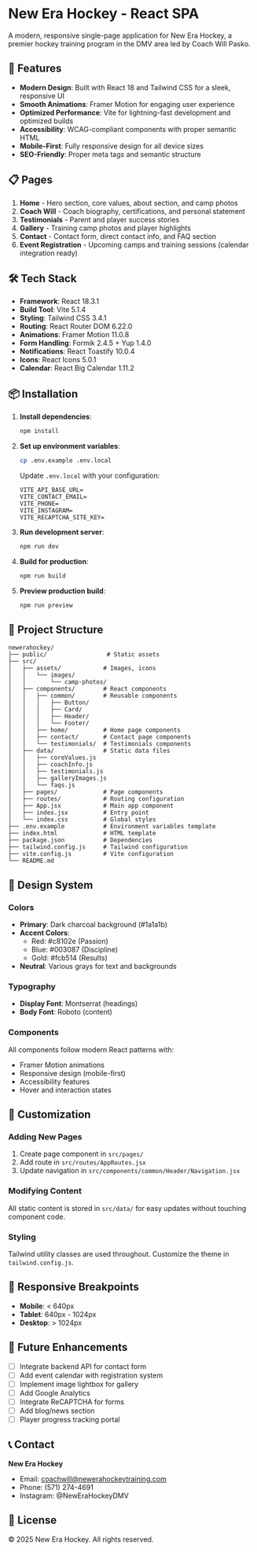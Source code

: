 # New Era Hockey - React SPA

A modern, responsive single-page application for New Era Hockey, a premier hockey training program in the DMV area led by Coach Will Pasko.

## 🚀 Features

- **Modern Design**: Built with React 18 and Tailwind CSS for a sleek, responsive UI
- **Smooth Animations**: Framer Motion for engaging user experience
- **Optimized Performance**: Vite for lightning-fast development and optimized builds
- **Accessibility**: WCAG-compliant components with proper semantic HTML
- **Mobile-First**: Fully responsive design for all device sizes
- **SEO-Friendly**: Proper meta tags and semantic structure

## 📋 Pages

1. **Home** - Hero section, core values, about section, and camp photos
2. **Coach Will** - Coach biography, certifications, and personal statement
3. **Testimonials** - Parent and player success stories
4. **Gallery** - Training camp photos and player highlights
5. **Contact** - Contact form, direct contact info, and FAQ section
6. **Event Registration** - Upcoming camps and training sessions (calendar integration ready)

## 🛠️ Tech Stack

- **Framework**: React 18.3.1
- **Build Tool**: Vite 5.1.4
- **Styling**: Tailwind CSS 3.4.1
- **Routing**: React Router DOM 6.22.0
- **Animations**: Framer Motion 11.0.8
- **Form Handling**: Formik 2.4.5 + Yup 1.4.0
- **Notifications**: React Toastify 10.0.4
- **Icons**: React Icons 5.0.1
- **Calendar**: React Big Calendar 1.11.2

## 📦 Installation

1. **Install dependencies**:

   ```bash
   npm install
   ```

2. **Set up environment variables**:

   ```bash
   cp .env.example .env.local
   ```

   Update `.env.local` with your configuration:

   ```
   VITE_API_BASE_URL=
   VITE_CONTACT_EMAIL=
   VITE_PHONE=
   VITE_INSTAGRAM=
   VITE_RECAPTCHA_SITE_KEY=
   ```

3. **Run development server**:

   ```bash
   npm run dev
   ```

4. **Build for production**:

   ```bash
   npm run build
   ```

5. **Preview production build**:
   ```bash
   npm run preview
   ```

## 📁 Project Structure

```
newerahockey/
├── public/                 # Static assets
├── src/
│   ├── assets/            # Images, icons
│   │   └── images/
│   │       └── camp-photos/
│   ├── components/        # React components
│   │   ├── common/        # Reusable components
│   │   │   ├── Button/
│   │   │   ├── Card/
│   │   │   ├── Header/
│   │   │   └── Footer/
│   │   ├── home/          # Home page components
│   │   ├── contact/       # Contact page components
│   │   └── testimonials/  # Testimonials components
│   ├── data/              # Static data files
│   │   ├── coreValues.js
│   │   ├── coachInfo.js
│   │   ├── testimonials.js
│   │   ├── galleryImages.js
│   │   └── faqs.js
│   ├── pages/             # Page components
│   ├── routes/            # Routing configuration
│   ├── App.jsx            # Main app component
│   ├── index.jsx          # Entry point
│   └── index.css          # Global styles
├── .env.example           # Environment variables template
├── index.html             # HTML template
├── package.json           # Dependencies
├── tailwind.config.js     # Tailwind configuration
├── vite.config.js         # Vite configuration
└── README.md
```

## 🎨 Design System

### Colors

- **Primary**: Dark charcoal background (#1a1a1b)
- **Accent Colors**:
  - Red: #c8102e (Passion)
  - Blue: #003087 (Discipline)
  - Gold: #fcb514 (Results)
- **Neutral**: Various grays for text and backgrounds

### Typography

- **Display Font**: Montserrat (headings)
- **Body Font**: Roboto (content)

### Components

All components follow modern React patterns with:

- Framer Motion animations
- Responsive design (mobile-first)
- Accessibility features
- Hover and interaction states

## 🔧 Customization

### Adding New Pages

1. Create page component in `src/pages/`
2. Add route in `src/routes/AppRoutes.jsx`
3. Update navigation in `src/components/common/Header/Navigation.jsx`

### Modifying Content

All static content is stored in `src/data/` for easy updates without touching component code.

### Styling

Tailwind utility classes are used throughout. Customize the theme in `tailwind.config.js`.

## 📱 Responsive Breakpoints

- **Mobile**: < 640px
- **Tablet**: 640px - 1024px
- **Desktop**: > 1024px

## 🚧 Future Enhancements

- [ ] Integrate backend API for contact form
- [ ] Add event calendar with registration system
- [ ] Implement image lightbox for gallery
- [ ] Add Google Analytics
- [ ] Integrate ReCAPTCHA for forms
- [ ] Add blog/news section
- [ ] Player progress tracking portal

## 📞 Contact

**New Era Hockey**

- Email: coachwill@newerahockeytraining.com
- Phone: (571) 274-4691
- Instagram: @NewEraHockeyDMV

## 📄 License

© 2025 New Era Hockey. All rights reserved.
